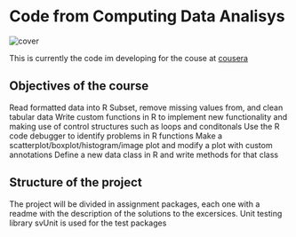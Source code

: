 # Code from Computing Data Analisys

![cover](https://github.com/bossiernesto/Rcourse/blob/master/small-icon.hover.png)  

This is currently the code im developing for the couse at [cousera](https://class.coursera.org/compdata-2012-001/wiki/view?page=syllabus) 

## Objectives of the course 

Read formatted data into R
Subset, remove missing values from, and clean tabular data
Write custom functions in R to implement new functionality and making use of control structures such as loops and conditonals
Use the R code debugger to identify problems in R functions
Make a scatterplot/boxplot/histogram/image plot and modify a plot with custom annotations
Define a new data class in R and write methods for that class

## Structure of the project

The project will be divided in assignment packages, each one with a readme with the description of the solutions to the excersices. Unit testing library svUnit is used for the test packages